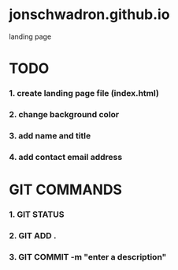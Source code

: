 # jonschwadron.github.io
landing page


# TODO

### 1. create landing page file (index.html)
### 2. change background color
### 3. add name and title
### 4. add contact email address

# GIT COMMANDS

### 1. GIT STATUS
### 2. GIT ADD .
### 3. GIT COMMIT -m "enter a description"
